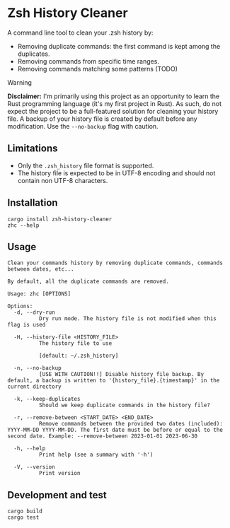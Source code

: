 # Zsh History Cleaner

A command line tool to clean your .zsh history by:

- Removing duplicate commands: the first command is kept among the duplicates.
- Removing commands from specific time ranges.
- Removing commands matching some patterns (TODO)

> [!WARNING]  
> **Disclaimer:** I'm primarily using this project as an opportunity to learn the Rust programming language (it's my
> first project in Rust). As such, do not expect the project to be a full-featured solution for cleaning your history
> file. A backup of your history file is created by default before any modification. Use the
`--no-backup` flag with caution.

## Limitations

- Only the `.zsh_history` file format is supported.
- The history file is expected to be in UTF-8 encoding and should not contain non UTF-8 characters.

## Installation

```shell
cargo install zsh-history-cleaner
zhc --help
```

## Usage

```
Clean your commands history by removing duplicate commands, commands between dates, etc...

By default, all the duplicate commands are removed.

Usage: zhc [OPTIONS]

Options:
  -d, --dry-run
          Dry run mode. The history file is not modified when this flag is used

  -H, --history-file <HISTORY_FILE>
          The history file to use

          [default: ~/.zsh_history]

  -n, --no-backup
          [USE WITH CAUTION!!] Disable history file backup. By default, a backup is written to '{history_file}.{timestamp}' in the current directory

  -k, --keep-duplicates
          Should we keep duplicate commands in the history file?

  -r, --remove-between <START_DATE> <END_DATE>
          Remove commands between the provided two dates (included): YYYY-MM-DD YYYY-MM-DD. The first date must be before or equal to the second date. Example: --remove-between 2023-01-01 2023-06-30

  -h, --help
          Print help (see a summary with '-h')

  -V, --version
          Print version

```

## Development and test

```shell
cargo build
cargo test
```

